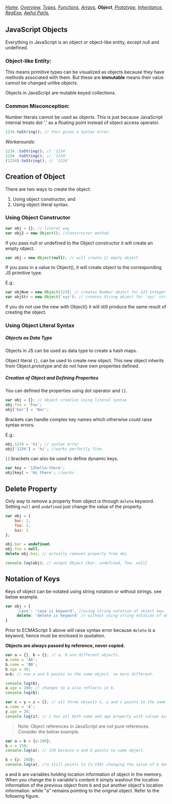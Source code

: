 ###### *[Home](https://tashbalrai.github.io)*, [Overview](/js/index.html), [Types](/js/types.html), [Functions](/js/functions.html), [Arrays](/js/arrays.html), **Object**, [Prototype](/js/proto.html), [Inheritance](/js/inheritance.html), [RegExp](/js/regexp.html), [Awful Parts](/js/awful.html),

## JavaScript Objects
Everything in JavaScript is an object or object-like entity, except null and undefined.

### Object-like Entity:
This means primitive types can be visualized as objects because they have methods associated with them. But these are **immutable** means their value cannot be changed unlike objects.

Objects in JavaScript are mutable keyed collections.

### Common Misconception:
Number literals cannot be used as objects. This is just because JavaScript internal treats dot '.' as a floating point instead of object access operator. 

```javascript
1234.toString(); // this gives a Syntax error.
```

_Workarounds:_
```javascript
1234..toString(); // '1234'
1234 .toString(); // '1234'
(1234).toString(); // '1234'
```

## Creation of Object
There are two ways to create the object: 
1. Using object constructor, and 
2. Using object literal syntax.

### Using Object Constructor
```javascript
var obj = {}; // literal way
var obj2 = new Object(); //Constructor method.
```

If you pass null or undefined to the Object constructor it will create an empty object.

```javascript
var obj = new Object(null); // will create {} empty object
```

If you pass in a value to Object(), it will create object to the corresponding JS primitive type. 

E.g.:
```javascript
var objNum = new Object(123); // creates Number object for 123 integer value.
var objStr = new Object('xyz'); // creates String object for 'xyz' string value.
```

If you do not use the new with Object() it will still produce the same result of creating the object.

### Using Object Literal Syntax

##### Objects as Data Type
Objects in JS can be used as data type to create a hash maps.

Object literal ```{}```, can be used to create new object. This new object inherits from Object.prototype and do not have own properties defined.

##### Creation of Object and Defining Properties

You can defined the properties using dot operator and ```[]```.

```javascript
var obj = {}; // object creation using literal syntax
obj.foo = 'Foo';
obj['bar'] = 'Bar';
```

Brackets can handle complex key names which otherwise could raise syntax errors. 

E.g.:
```javascript
obj.1234 = 'hi'; // syntax error
obj['1234'] = 'hi'; //works perfectly fine.
```

```[]``` brackets can also be used to define dynamic keys.

```javascript
var key = '12hello-there';
obj[key] = 'Hi there'; //works
```

## Delete Property
Only way to remove a property from object is through ```delete``` keyword. Setting ```null``` and ```undefined``` just change the value of the property.

```javascript
var obj = {
    bar: 1,
    foo: 2,
    baz: 3
};

obj.bar = undefined;
obj.foo = null;
delete obj.baz; // actually removes property from obj.

console.log(obj); // output Object {bar: undefined, foo: null}
```

## Notation of Keys
Keys of object can be notated using string notation or without strings. see below example.

```javascript
var obj = {
     'case': 'case is keyword', //using string notation of object key.
     delete: 'delete is keyword' // without using string notation of object key.
}
```

Prior to ECMAScript 5 above will raise syntax error because ```delete``` is a keyword, hence must be enclosed in quotation.

**Objects are always passed by reference, never copied.**
```javascript
var a = {}, b = {}; // a, b are different objects.
a.name = 'AA';
b.name = 'BB';
b.age = 30;
a=b; // now a and b points to the same object. no more different.

console.log(b);
a.age = 100; // changes to a also reflects in b.
console.log(b);

var x = y = z = {}; // all three objects x, y and z points to the same location.
x.name = 'A';
y.age = 20;
console.log(z); // z has all both name and age property with values assigned above.
```
> Note: Object references in JavaScript are not pure references. Consider the below example.

```javascript
var a = b = {v:100};
b.v = 150;
console.log(a); // 150 because a and b points to same object.

b = {z: 200};
console.log(a); //a still points to {v:150} changing the value of b doesn't affect a.
```

a and b are variables holding location information of object in the memory. When you change the b variable's content it simply washout the location information of the previous object from b and put another object's location information. while "a" remains pointing to the original object. Refer to the following figure.
